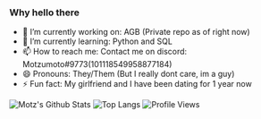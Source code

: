 ### Why hello there


- 🔭 I’m currently working on: AGB (Private repo as of right now)
- 🌱 I’m currently learning: Python and SQL
- 📫 How to reach me: Contact me on discord: Motzumoto#9773(101118549958877184)
- 😄 Pronouns: They/Them (But I really dont care, im a guy)
- ⚡ Fun fact: My girlfriend and I have been dating for 1 year now


![Motz's Github Stats](https://github-readme-stats.vercel.app/api?username=motzumoto&show_icons=true&theme=synthwave&count_private=true)
![Top Langs](https://github-readme-stats.vercel.app/api/top-langs/?username=motzumoto)
![Profile Views](https://komarev.com/ghpvc/?username=motzumoto)
